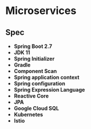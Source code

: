# Microservices

## Spec
- **Spring Boot 2.7**
- **JDK 11**
- **Spring Initializer**
- **Gradle**
- **Component Scan**
- **Spring application context**
- **Spring configuration**
- **Spring Expression Language**
- **Reactive Core**
- **JPA**
- **Google Cloud SQL**
- **Kubernetes**
- **Istio**
